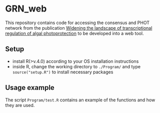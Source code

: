 # GRN_web

This repository contains code for accessing the consensus and PHOT network from 
the publication [Widening the landscape of transcriptional regulation of algal photoprotection](https://www.biorxiv.org/content/10.1101/2022.02.25.482034v3) to be developed into a web tool.

## Setup

- install R(>v.4.0) according to your OS installation instructions
- inside R, change the working directory to `./Program/` and type `source("setup.R")` to install necessary packages

## Usage example

The script `Program/test.R` contains an example of the functions and how they are used.


